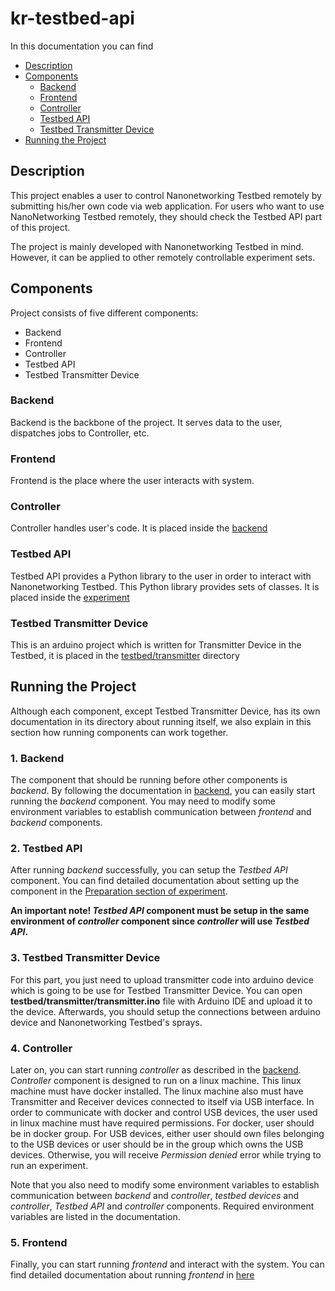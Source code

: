 # kr-testbed-api
In this documentation you can find
* [Description](#description)
* [Components](#components)
    * [Backend](#backend)
    * [Frontend](#frontend)
    * [Controller](#controller)
    * [Testbed API](#testbed-api)
    * [Testbed Transmitter Device](#testbed-transmitter-device)
* [Running the Project](#running-the-project)

## Description
This project enables a user to control Nanonetworking Testbed remotely by submitting his/her own code via web application. For users who want to use NanoNetworking Testbed remotely, they should check the Testbed API part of this project.

The project is mainly developed with Nanonetworking Testbed in mind. However, it can be applied to other remotely controllable experiment sets.

## Components

Project consists of five different components:
* Backend
* Frontend
* Controller
* Testbed API
* Testbed Transmitter Device

### Backend
Backend is the backbone of the project. It serves data to the user, dispatches jobs to Controller, etc.

### Frontend
Frontend is the place where the user interacts with system.

### Controller
Controller handles user's code. It is placed inside the [backend](https://github.com/nanonetworking/kr-testbed-api/tree/master/backend)

### Testbed API
Testbed API provides a Python library to the user in order to interact with Nanonetworking Testbed. This Python library provides sets of classes. It is placed inside the [experiment](https://github.com/nanonetworking/kr-testbed-api/tree/master/experiment)

### Testbed Transmitter Device
This is an arduino project which is written for Transmitter Device in the Testbed,
it is placed in the [testbed/transmitter](https://github.com/nanonetworking/kr-testbed-api/tree/master/testbed/transmitter) directory


## Running the Project
Although each component, except Testbed Transmitter Device, has its own documentation in its directory about running itself, we also explain in this section how running components can work together.

### 1. Backend
The component that should be running before other components is *backend*. By following the documentation in [backend](https://github.com/nanonetworking/kr-testbed-api/tree/master/backend), you can easily start running the *backend* component. You may need to modify some environment variables to establish communication between *frontend* and *backend* components.
### 2. Testbed API
After running *backend* successfully, you can setup the *Testbed API* component. You can find detailed documentation about setting up the component in the [Preparation section of experiment](https://github.com/nanonetworking/kr-testbed-api/tree/master/experiment#preparation).

**An important note! *Testbed API* component must be setup in the same environment of *controller* component since *controller* will use *Testbed API*.**

### 3. Testbed Transmitter Device
For this part, you just need to upload transmitter code into arduino device which is going to be use for Testbed Transmitter Device. You can open **testbed/transmitter/transmitter.ino** file with Arduino IDE and upload it to the device. Afterwards, you should setup the connections between arduino device and Nanonetworking Testbed's sprays.

### 4. Controller
Later on, you can start running *controller* as described in the [backend](https://github.com/nanonetworking/kr-testbed-api/tree/master/backend). *Controller* component is designed to run on a linux machine. This linux machine must have docker installed. The linux machine also must have Transmitter and Receiver devices connected to itself via USB interface. In order to communicate with docker and control USB devices, the user used in linux machine must have required permissions. For docker, user should be in docker group. For USB devices, either user should own files belonging to the USB devices or user should be in the group which owns the USB devices. Otherwise, you will receive *Permission denied* error while trying to run an experiment.

Note that you also need to modify some environment variables to establish communication between *backend* and *controller*, *testbed devices* and *controller*, *Testbed API* and *controller* components. Required environment variables are listed in the documentation.

### 5. Frontend
Finally, you can start running *frontend* and interact with the system. You can find detailed documentation about running *frontend* in [here](https://github.com/nanonetworking/kr-testbed-api/tree/master/frontend)
